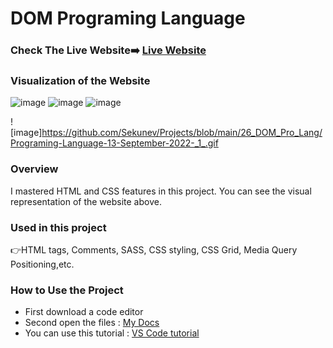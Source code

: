 # DOM Programing Language

### Check The Live Website➡️ [Live Website](https://sekunev.github.io/Projects/26_DOM_Pro_Lang/)

### Visualization of the Website
![image](https://user-images.githubusercontent.com/101554737/189959152-7d5ecbd0-54e1-4b0f-bf18-418d2178a5bd.png)
![image](https://user-images.githubusercontent.com/101554737/189959254-7c9f2342-d40c-4d59-9cf4-319113511cb4.png)
![image](https://user-images.githubusercontent.com/101554737/189959339-95b9a609-f822-40b7-8fc6-c4bca522b78b.png)

![image]https://github.com/Sekunev/Projects/blob/main/26_DOM_Pro_Lang/Programing-Language-13-September-2022-_1_.gif


### Overview

I mastered HTML and CSS features in this project. You can see the visual representation of the website above.

### Used in this project

👉HTML tags, Comments, SASS, CSS styling, CSS Grid, Media Query Positioning,etc.

### How to Use the Project

- First download a code editor
- Second open the files : [My Docs](https://github.com/Sekunev/Projects/tree/main/22_SASS_Portfolio)
- You can use this tutorial : [VS Code tutorial](https://www.youtube.com/watch?v=fJEbVCrEMSE)
